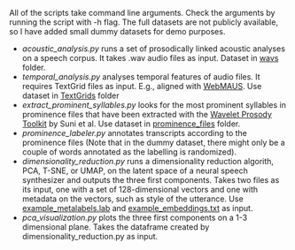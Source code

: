 All of the scripts take command line arguments. Check the arguments by running the script with -h flag. The full datasets are not publicly available, so I have added small dummy datasets for demo purposes.

- *acoustic_analysis.py* runs a set of prosodically linked acoustic analyses on a speech corpus. It takes .wav audio files as input. Dataset in [wavs](datasets/wavs) folder.
- *temporal_analysis.py* analyses temporal features of audio files. It requires TextGrid files as input. E.g., aligned with [WebMAUS](https://clarin.phonetik.uni-muenchen.de/BASWebServices/interface/WebMAUSBasic). Use dataset in [TextGrids](datasets/TextGrids) folder
- *extract_prominent_syllables.py* looks for the most prominent syllables in prominence files that have been extracted with the [Wavelet Prosody Toolkit](https://github.com/asuni/wavelet_prosody_toolkit) by Suni et al. Use dataset in [prominence_files](datasets/prominence_files) folder.
- *prominence_labeler.py* annotates transcripts according to the prominence files (Note that in the dummy dataset, there might only be a couple of words annotated as the labelling is randomized).
- *dimensionality_reduction.py* runs a dimensionality reduction algorith, PCA, T-SNE, or UMAP, on the latent space of a neural speech synthesizer and outputs the three first components. Takes two files as its input, one with a set of 128-dimensional vectors and one with metadata on the vectors, such as style of the utterance. Use [example_metalabels.lab](datasets/example_metalabels.lab) and [example_embeddings.txt](datasets/example_embeddings.txt) as input.
- *pca_visualization.py* plots the three first components on a 1-3 dimensional plane. Takes the dataframe created by dimensionality_reduction.py as input.

